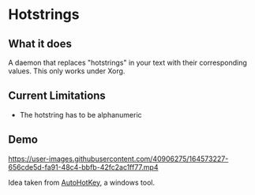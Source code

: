 # Hotstrings

## What it does
A daemon that replaces "hotstrings" in your text with their corresponding values. This only works under Xorg.

## Current Limitations
- The hotstring has to be alphanumeric

## Demo
https://user-images.githubusercontent.com/40906275/164573227-656cde5d-fa91-48c4-bbfb-42fc2ac1ff77.mp4

Idea taken from [AutoHotKey](https://www.autohotkey.com/), a windows tool.
